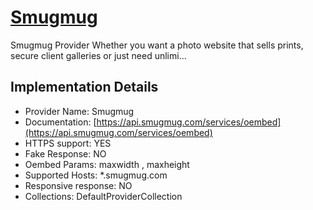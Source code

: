 # [Smugmug](https://smugmug.com)

Smugmug Provider
Whether you want a photo website that sells prints, secure
client galleries or just need unlimi...

## Implementation Details

- Provider
Name: Smugmug
- Documentation: [https://api.smugmug.com/services/oembed](https://api.smugmug.com/services/oembed)
- HTTPS support: YES
- Fake Response: NO
- Oembed Params: maxwidth , maxheight
- Supported Hosts: *.smugmug.com
- Responsive response: NO
- Collections: DefaultProviderCollection


